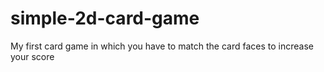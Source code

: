 # simple-2d-card-game
My first card game in which you have to match the card faces to increase your score

